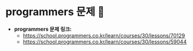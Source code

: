 # programmers 문제 📝

* __programmers 문제 링크:__ 
    * <https://school.programmers.co.kr/learn/courses/30/lessons/70129>
    * <https://school.programmers.co.kr/learn/courses/30/lessons/59044>